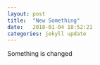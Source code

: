 ```yaml
---
layout: post
title:  "New Something"
date:   2018-01-04 18:52:21
categories: jekyll update
---
```

Something is changed
